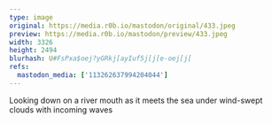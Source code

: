 ```yaml
---
type: image
original: https://media.r0b.io/mastodon/original/433.jpeg
preview: https://media.r0b.io/mastodon/preview/433.jpeg
width: 3326
height: 2494
blurhash: U#FsPxa$oej?yGRkj[ayIuf5j[j[e-oej[j[
refs:
  mastodon_media: ['113262637994204044']
---
```


Looking down on a river mouth as it meets the sea under wind-swept clouds with incoming waves
